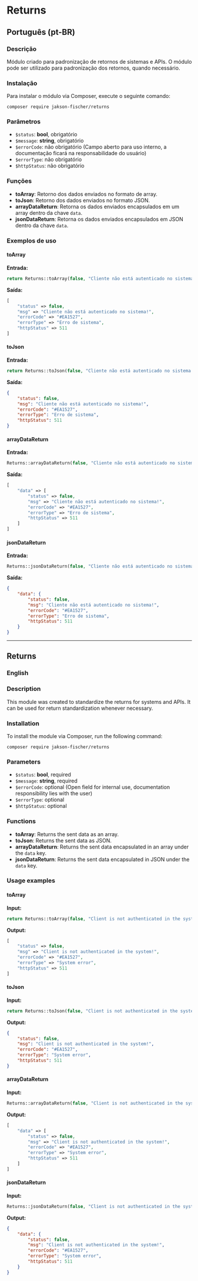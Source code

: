 
# Returns

## Português (pt-BR)

### Descrição
Módulo criado para padronização de retornos de sistemas e APIs. O módulo pode ser utilizado para padronização dos retornos, quando necessário.

### Instalação
Para instalar o módulo via Composer, execute o seguinte comando:

```
composer require jakson-fischer/returns
```

### Parâmetros
- `$status`: **bool**, obrigatório
- `$message`: **string**, obrigatório
- `$errorCode`: não obrigatório (Campo aberto para uso interno, a documentação ficará na responsabilidade do usuário)
- `$errorType`: não obrigatório
- `$httpStatus`: não obrigatório

### Funções

- **toArray**: Retorno dos dados enviados no formato de array.
- **toJson**: Retorno dos dados enviados no formato JSON.
- **arrayDataReturn**: Retorna os dados enviados encapsulados em um array dentro da chave `data`.
- **jsonDataReturn**: Retorna os dados enviados encapsulados em JSON dentro da chave `data`.

### Exemplos de uso

#### toArray

**Entrada:**
```php
return Returns::toArray(false, "Cliente não está autenticado no sistema!", "#EA1527", "Erro de sistema", 511);
```

**Saída:**
```php
[
    "status" => false, 
    "msg" => "Cliente não está autenticado no sistema!", 
    "errorCode" => "#EA1527", 
    "errorType" => "Erro de sistema", 
    "httpStatus" => 511 
]
```

#### toJson

**Entrada:**
```php
return Returns::toJson(false, "Cliente não está autenticado no sistema!", "#EA1527", "Erro de sistema", 511);
```

**Saída:**
```json
{
    "status": false,
    "msg": "Cliente não está autenticado no sistema!",
    "errorCode": "#EA1527",
    "errorType": "Erro de sistema",
    "httpStatus": 511
}
```

#### arrayDataReturn

**Entrada:**
```php
Returns::arrayDataReturn(false, "Cliente não está autenticado no sistema!", "#EA1527", "Erro de sistema", 511);
```

**Saída:**
```php
[
    "data" => [
        "status" => false,
        "msg" => "Cliente não está autenticado no sistema!",
        "errorCode" => "#EA1527",
        "errorType" => "Erro de sistema",
        "httpStatus" => 511
    ]
]
```

#### jsonDataReturn

**Entrada:**
```php
Returns::jsonDataReturn(false, "Cliente não está autenticado no sistema!", "#EA1527", "Erro de sistema", 511);
```

**Saída:**
```json
{
    "data": {
        "status": false,
        "msg": "Cliente não está autenticado no sistema!",
        "errorCode": "#EA1527",
        "errorType": "Erro de sistema",
        "httpStatus": 511
    }
}
```

---

## Returns

### English

### Description
This module was created to standardize the returns for systems and APIs. It can be used for return standardization whenever necessary.

### Installation
To install the module via Composer, run the following command:

```
composer require jakson-fischer/returns
```

### Parameters
- `$status`: **bool**, required
- `$message`: **string**, required
- `$errorCode`: optional (Open field for internal use, documentation responsibility lies with the user)
- `$errorType`: optional
- `$httpStatus`: optional

### Functions

- **toArray**: Returns the sent data as an array.
- **toJson**: Returns the sent data as JSON.
- **arrayDataReturn**: Returns the sent data encapsulated in an array under the `data` key.
- **jsonDataReturn**: Returns the sent data encapsulated in JSON under the `data` key.

### Usage examples

#### toArray

**Input:**
```php
return Returns::toArray(false, "Client is not authenticated in the system!", "#EA1527", "System error", 511);
```

**Output:**
```php
[
    "status" => false, 
    "msg" => "Client is not authenticated in the system!", 
    "errorCode" => "#EA1527", 
    "errorType" => "System error", 
    "httpStatus" => 511 
]
```

#### toJson

**Input:**
```php
return Returns::toJson(false, "Client is not authenticated in the system!", "#EA1527", "System error", 511);
```

**Output:**
```json
{
    "status": false,
    "msg": "Client is not authenticated in the system!",
    "errorCode": "#EA1527",
    "errorType": "System error",
    "httpStatus": 511
}
```

#### arrayDataReturn

**Input:**
```php
Returns::arrayDataReturn(false, "Client is not authenticated in the system!", "#EA1527", "System error", 511);
```

**Output:**
```php
[
    "data" => [
        "status" => false,
        "msg" => "Client is not authenticated in the system!",
        "errorCode" => "#EA1527",
        "errorType" => "System error",
        "httpStatus" => 511
    ]
]
```

#### jsonDataReturn

**Input:**
```php
Returns::jsonDataReturn(false, "Client is not authenticated in the system!", "#EA1527", "System error", 511);
```

**Output:**
```json
{
    "data": {
        "status": false,
        "msg": "Client is not authenticated in the system!",
        "errorCode": "#EA1527",
        "errorType": "System error",
        "httpStatus": 511
    }
}
```
